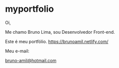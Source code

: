 # myportfolio
Oi, 

Me chamo Bruno Lima, sou Desenvolvedor Front-end.

Este é meu portfólio.
https://brunoamil.netlify.com/

Meu e-mail:

bruno-amil@hotmail.com
